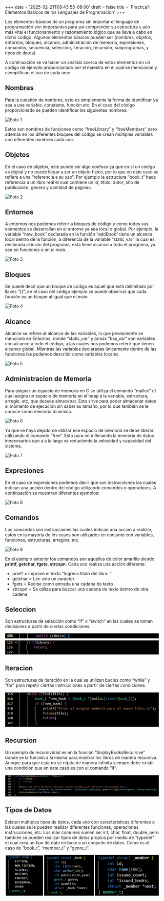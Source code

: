 +++
date = '2025-02-21T08:43:55-08:00'
draft = false
title = 'Practica1: Elementos Basicos de los Lenguajes de Programacion'
+++

<!-- Esto es un comentario -->

Los elementos básicos de un programa sin importar el lenguaje de programación
son importantes para así comprender su estructura y aún más vital el
funcionamiento y razonamiento lógico que se lleva a cabo en dicho código. Algunos
elementos básicos pueden ser (nombres, objetos, entornos, bloques, alcance,
administración de memoria, expresiones, comandos, secuencia, selección, iteración,
recursión, subprogramas, y tipos de datos).

A continuación se va hacer un análisis acerca de estos elementos en un código de
ejemplo proporcionado por el maestro en el cual se mencionan y ejemplifican el uso
de cada uno:

## Nombres

Para la cuestión de nombres, esto es simplemente la forma de identificar ya sea a
una variable, constante, función etc. En el caso del código proporcionado se pueden
identificar los siguientes nombres:

![Foto 1](./p1_png1.png)

Estos son nombres de funciones como “freeLibrary” y “freeMembers” pero además
en los diferentes bloques del código se crean múltiples variables con diferentes
nombres cada una.

## Objetos

En el caso de objetos, este puede ser algo confuso ya que en sí un código es digital
y no puede llegar a ser un objeto físico, por lo que en este caso se refiere a una
“referencia a su uso”. Por ejemplo la estructura “book_t” hace referencia a un libro
real el cual contiene un id, titulo, autor, año de publicación, género y cantidad de
páginas.

![Foto 2](./p1_png2.png)

## Entornos

A entornos nos podemos referir a bloques de código y como todos sus elementos se
desarrollan en el entorno ya sea local o global. Por ejemplo, la variable “new_book”
declarada en la función “addBook” tiene un alcance local dentro de la función, a
diferencia de la variable “static_var” la cual es declarada al inicio del programa, esta
tiene alcance a todo el programa, ya sea en funciones o en el main.

![Foto 3](./p1_png3.png)

## Bloques

Se puede decir que un bloque de código es aquel que está delimitado por llaves “{}”,
en el caso del código ejemplo se puede observar que cada función es un bloque al
igual que el main. 

![Foto 4](./p1_png4.png)

## Alcance

Alcance se refiere al alcance de las variables, lo que previamente se mencionó en
Entornos, donde “static_var” y armas “bss_var” son variables con alcance a todo el
código, a las cuales nos podemos referir que tienen alcance global. Mientras las
variables declaradas únicamente dentro de las funciones las podemos describir
como variables locales.

![Foto 5](./p1_png5.png)

## Administracion de Memoria

Para asignar un espacio de memoria en C se utiliza el comando “malloc” el cual
asigna un espacio de memoria en el heap a la variable, estructura, arreglo, etc, que
desees almacenar. Esto sirve para poder almacenar datos al momento de ejecución
sin saber su tamaño, por lo que también se le conoce como memoria dinámica.

![Foto 6](./p1_png6.png)

Ya que se haya dejado de utilizar ese espacio de memoria se debe liberar utilizando
el comando “free”. Esto para no ir llenando la memoria de datos innecesarios que a
a la larga va reduciendo la velocidad y capacidad del sistema.

![Foto 7](./p1_png7.png)

## Expresiones

En el caso de expresiones podemos decir que son instrucciones las cuales indican
una acción dentro del código utilizando comandos o operadores. A continuación se
muestran diferentes ejemplos:

![Foto 8](./p1_png8.png)

## Comandos

Los comandos son instrucciones las cuales indican una accion a realizar, estos en la
mayoría de los casos son utilizados en conjunto con variables, funciones,
estructuras, arreglos, etc.

![Foto 9](./p1_png9.png)

En el ejemplo anterior los comandos son aquellos de color amarillo siendo **printf,
getchar, fgets, strcspn**. Cada uno realiza una acción diferente:

* printf = Imprime el texto “Ingresa título del libro: “
* getchar = Lee solo un carácter
* fgets = Recibe como entrada una cadena de texto
* strcspn = Se utiliza para buscar una cadena de texto dentro de otra cadena

## Seleccion

Son estructuras de selección como “if” o “switch” en las cuales se toman decisiones
a partir de ciertas condiciones.

![Foto 10](./images/p1_png10.png)

## Iteracion

Son estructuras de iteración en la cual se utilizan bucles como “while” y “for” para
repetir ciertas instrucciones a partir de ciertas condiciones.

![Foto 11](./images/p1_png11.png)

## Recursion

Un ejemplo de recursividad es en la función “displayBooksRecursive” donde se la
función a si misma para mostrar los libros de manera recursiva. Aunque para que
esta no se repita de manera infinita siempre debe existir una condición que en este
caso es con el comando “if”.

![Foto 12](./images/p1_png12.png)

## Tipos de Datos

Existen múltiples tipos de datos, cada uno con características diferentes a las cuales
se le pueden realizar diferentes funciones, operaciones, instrucciones, etc. Los más
comunes suelen ser int, char, float, double, pero también se pueden realizar tipos de
datos propios por medio de “typedef” el cual crea un tipo de dato en base a un
conjunto de datos. Como es el caso de “book_t”, “member_t” y “genre_t”.

![Foto 13](./images/p1_png13.png)
